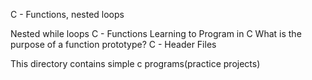 C - Functions, nested loops

Nested while loops
C - Functions
Learning to Program in C 
What is the purpose of a function prototype?
C - Header Files

This directory contains simple c programs(practice projects)